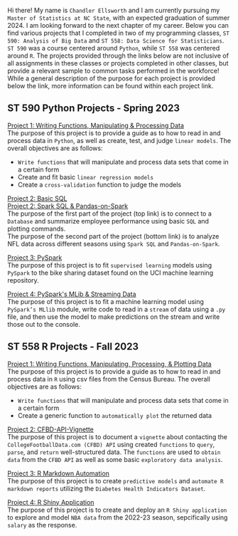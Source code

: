 Hi there! My name is `Chandler Ellsworth` and I am currently pursuing my `Master of Statistics at NC State`, with an expected graduation of summer 2024. I am looking forward to the next chapter of my career. Below you can find various projects that I completed in two of my programming classes, `ST 590: Analysis of Big Data` and `ST 558: Data Science for Statisticians`. `ST 590` was a course centered around `Python`, while `ST 558` was centered around `R`. The projects provided through the links below are not inclusive of all assignments in these classes or projects completed in other classes, but provide a relevant sample to common tasks performed in the workforce! While a general description of the purpose for each project is provided below the link, more information can be found within each project link.

## ST 590 Python Projects - Spring 2023

[Project 1: Writing Functions, Manipulating & Processing Data](Project1FINAL.html)  
The purpose of this project is to provide a guide as to how to read in and process data in `Python`, as well as create, test, and judge `linear models`. The overall objectives are as follows:  
* `Write functions` that will manipulate and process data sets that come in a certain form  
* Create and fit basic `linear regression models`  
* Create a `cross-validation` function to judge the models  

[Project 2: Basic SQL](ST590-Project2Part2.html)  
[Project 2: Spark SQL & Pandas-on-Spark](ST590-Project2Part3.html)  
The purpose of the first part of the project (top link) is to connect to a `Database` and summarize employee performance using basic `SQL` and plotting commands.  
The purpose of the second part of the project (bottom link) is to analyze NFL data across different seasons using `Spark SQL` and `Pandas-on-Spark`.

[Project 3: PySpark](ST590-Project3.html)  
The purpose of this project is to fit `supervised learning` models using `PySpark` to the bike sharing dataset found on the UCI machine learning repository.

[Project 4: PySpark's MLib & Streaming Data](ST590-Project4.html)  
The purpose of this project is to fit a machine learning model using `PySpark’s MLlib` module, write code to read in a `stream` of data using a `.py` file, and then use the model to make predictions on the stream and write those out to the console.

## ST 558 R Projects - Fall 2023

[Project 1:  Writing Functions, Manipulating, Processing, & Plotting Data](Warren_Ellsworth_ST-558-Project-1.html)   
The purpose of this project is to provide a guide as to how to read in and process data in `R` using csv files from the Census Bureau. The overall objectives are as follows:  
* `Write functions` that will manipulate and process data sets that come in a certain form  
* Create a generic function to `automatically plot` the returned data  

[Project 2: CFBD-API-Vignette](ST558-Project-2.html)  
The purpose of this project is to document a `vignette` about contacting the `CollegeFootballData.com (CFBD) API` using created `functions` to `query`, `parse`, and `return` well-structured data. The `functions` are used to `obtain data` from the `CFBD API` as well as some basic `exploratory data analysis`.  

[Project 3: R Markdown Automation](https://ericwarren9.github.io/ST-558-Project-3/)  
The purpose of this project is to create `predictive models` and `automate R markdown reports` utilizing the `Diabetes Health Indicators Dataset`.  

[Project 4: R Shiny Application](https://chandlerells.shinyapps.io/st-558-final-project/)  
The purpose of this project is to create and deploy an `R Shiny application` to explore and model `NBA data` from the 2022-23 season, sepcifically using `salary` as the response.
